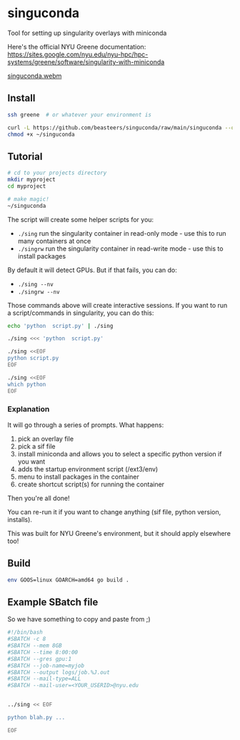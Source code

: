 # singuconda
Tool for setting up singularity overlays with miniconda

Here's the official NYU Greene documentation: https://sites.google.com/nyu.edu/nyu-hpc/hpc-systems/greene/software/singularity-with-miniconda

[singuconda.webm](https://user-images.githubusercontent.com/6741720/186782952-9a3b4a2c-5487-46a8-af21-786ba93fb6ed.webm)


## Install

```bash
ssh greene  # or whatever your environment is

curl -L https://github.com/beasteers/singuconda/raw/main/singuconda --output ~/singuconda
chmod +x ~/singuconda
```

## Tutorial


```bash
# cd to your projects directory
mkdir myproject
cd myproject

# make magic!
~/singuconda
```
The script will create some helper scripts for you:
 - `./sing` run the singularity container in read-only mode - use this to run many containers at once
 - `./singrw` run the singularity container in read-write mode - use this to install packages
 
By default it will detect GPUs. But if that fails, you can do:
  - `./sing --nv`
  - `./singrw --nv`


Those commands above will create interactive sessions. If you want to run a script/commands in singularity, you can do this:

```bash
echo 'python  script.py' | ./sing

./sing <<< 'python  script.py'

./sing <<EOF
python script.py
EOF

./sing <<EOF
which python
EOF
```

### Explanation

It will go through a series of prompts. What happens:
1. pick an overlay file
2. pick a sif file
3. install miniconda and allows you to select a specific python version if you want
4. adds the startup environment script (/ext3/env)
5. menu to install packages in the container
6. create shortcut script(s) for running the container

Then you're all done!

You can re-run it if you want to change anything (sif file, python version, installs).

This was built for NYU Greene's environment, but it should apply elsewhere too!

## Build

```bash
env GOOS=linux GOARCH=amd64 go build .
```

## Example SBatch file
So we have something to copy and paste from ;)
```bash
#!/bin/bash
#SBATCH -c 8
#SBATCH --mem 8GB
#SBATCH --time 8:00:00
#SBATCH --gres gpu:1
#SBATCH --job-name=myjob
#SBATCH --output logs/job.%J.out
#SBATCH --mail-type=ALL
#SBATCH --mail-user=<YOUR_USERID>@nyu.edu


../sing << EOF

python blah.py ...

EOF
```
